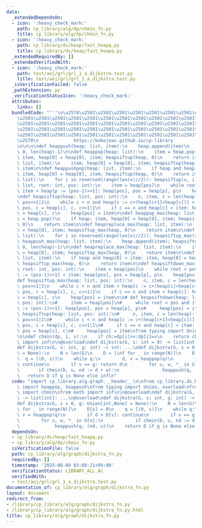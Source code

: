 ```yaml
---
data:
  _extendedDependsOn:
  - icon: ':heavy_check_mark:'
    path: cp_library/alg/dp/chmin_fn.py
    title: cp_library/alg/dp/chmin_fn.py
  - icon: ':heavy_check_mark:'
    path: cp_library/ds/heap/fast_heapq.py
    title: cp_library/ds/heap/fast_heapq.py
  _extendedRequiredBy: []
  _extendedVerifiedWith:
  - icon: ':heavy_check_mark:'
    path: test/aoj/grl/grl_1_a_dijkstra.test.py
    title: test/aoj/grl/grl_1_a_dijkstra.test.py
  _isVerificationFailed: false
  _pathExtension: py
  _verificationStatusIcon: ':heavy_check_mark:'
  attributes:
    links: []
  bundledCode: "'''\n\u257A\u2501\u2501\u2501\u2501\u2501\u2501\u2501\u2501\u2501\u2501\
    \u2501\u2501\u2501\u2501\u2501\u2501\u2501\u2501\u2501\u2501\u2501\u2501\u2501\
    \u2501\u2501\u2501\u2501\u2501\u2501\u2501\u2501\u2501\u2501\u2501\u2501\u2501\
    \u2501\u2501\u2501\u2501\u2501\u2501\u2501\u2501\u2501\u2501\u2501\u2501\u2501\
    \u2501\u2501\u2501\u2501\u2501\u2501\u2501\u2501\u2501\u2501\u2501\u2501\u2501\
    \u2578\n             https://kobejean.github.io/cp-library               \n'''\n\
    \n\n\n\ndef heappush(heap: list, item):\n    heap.append(item)\n    heapsiftdown(heap,\
    \ 0, len(heap)-1)\n\ndef heappop(heap: list):\n    item = heap.pop()\n    if heap:\
    \ item, heap[0] = heap[0], item; heapsiftup(heap, 0)\n    return item\n\ndef heapreplace(heap:\
    \ list, item):\n    item, heap[0] = heap[0], item; heapsiftup(heap, 0)\n    return\
    \ item\n\ndef heappushpop(heap: list, item):\n    if heap and heap[0] < item:\
    \ item, heap[0] = heap[0], item; heapsiftup(heap, 0)\n    return item\n\ndef heapify(x:\
    \ list):\n    for i in reversed(range(len(x)//2)): heapsiftup(x, i)\n\ndef heapsiftdown(heap:\
    \ list, root: int, pos: int):\n    item = heap[pos]\n    while root < pos and\
    \ item < heap[p := (pos-1)>>1]: heap[pos], pos = heap[p], p\n    heap[pos] = item\n\
    \ndef heapsiftup(heap: list, pos: int):\n    n, item, c = len(heap)-1, heap[pos],\
    \ pos<<1|1\n    while c < n and heap[c := c+(heap[c+1]<heap[c])] < item: heap[pos],\
    \ pos, c = heap[c], c, c<<1|1\n    if c == n and heap[c] < item: heap[pos], pos\
    \ = heap[c], c\n    heap[pos] = item\n\ndef heappop_max(heap: list):\n    item\
    \ = heap.pop()\n    if heap: item, heap[0] = heap[0], item; heapsiftup_max(heap,\
    \ 0)\n    return item\n\ndef heapreplace_max(heap: list, item):\n    item, heap[0]\
    \ = heap[0], item; heapsiftup_max(heap, 0)\n    return item\n\ndef heapify_max(x:\
    \ list):\n    for i in reversed(range(len(x)//2)): heapsiftup_max(x, i)\n\ndef\
    \ heappush_max(heap: list, item):\n    heap.append(item); heapsiftdown_max(heap,\
    \ 0, len(heap)-1)\n\ndef heapreplace_max(heap: list, item):\n    item, heap[0]\
    \ = heap[0], item; heapsiftup_max(heap, 0)\n    return item\n\ndef heappushpop_max(heap:\
    \ list, item):\n    if heap and heap[0] > item: item, heap[0] = heap[0], item;\
    \ heapsiftup_max(heap, 0)\n    return item\n\ndef heapsiftdown_max(heap: list,\
    \ root: int, pos: int):\n    item = heap[pos]\n    while root < pos and heap[p\
    \ := (pos-1)>>1] < item: heap[pos], pos = heap[p], p\n    heap[pos] = item\n\n\
    def heapsiftup_max(heap: list, pos: int):\n    n, item, c = len(heap)-1, heap[pos],\
    \ pos<<1|1\n    while c < n and item < heap[c := c+(heap[c]<heap[c+1])]: heap[pos],\
    \ pos, c = heap[c], c, c<<1|1\n    if c == n and item < heap[c]: heap[pos], pos\
    \ = heap[c], c\n    heap[pos] = item\n\n# def heapsiftdown(heap: list, root: int,\
    \ pos: int):\n#     item = heap[pos]\n#     while root < pos and item < heap[p\
    \ := (pos-1)>>1]: heap[pos], pos = heap[p], p\n#     heap[pos] = item\n\n# def\
    \ heapsiftup(heap: list, pos: int):\n#     n, item, c = len(heap)-1, heap[pos],\
    \ pos<<1|1\n#     while c < n and heap[c := c+(heap[c+1]<heap[c])] < item: heap[pos],\
    \ pos, c = heap[c], c, c<<1|1\n#     if c == n and heap[c] < item: heap[pos],\
    \ pos = heap[c], c\n#     heap[pos] = item\nfrom typing import Union, overload\n\
    \n\ndef chmin(dp, i, v):\n    if ch:=dp[i]>v:dp[i]=v\n    return ch\nfrom math\
    \ import inf\n\n@overload\ndef dijkstra(G, s: int = 0) -> list[int]: ...\n@overload\n\
    def dijkstra(G, s: int, g: int) -> int: ...\ndef dijkstra(G, s = 0, g: Union[int,None]\
    \ = None):\n    N = len(G)\n    D = [inf for _ in range(N)]\n    D[s] = 0\n  \
    \  q = [(0, s)]\n    while q:\n        d, v = heappop(q)\n        if d > D[v]:\
    \ continue\n        if v == g: return d\n        for u, w, *_ in G[v]:\n     \
    \       if chmin(D, u, nd := d + w):\n                heappush(q, (nd, u))\n \
    \   return D if g is None else inf\n"
  code: "import cp_library.alg.graph.__header__\n\nfrom cp_library.ds.heap.fast_heapq\
    \ import heappop, heappush\nfrom typing import Union, overload\nfrom cp_library.alg.dp.chmin_fn\
    \ import chmin\nfrom math import inf\n\n@overload\ndef dijkstra(G, s: int = 0)\
    \ -> list[int]: ...\n@overload\ndef dijkstra(G, s: int, g: int) -> int: ...\n\
    def dijkstra(G, s = 0, g: Union[int,None] = None):\n    N = len(G)\n    D = [inf\
    \ for _ in range(N)]\n    D[s] = 0\n    q = [(0, s)]\n    while q:\n        d,\
    \ v = heappop(q)\n        if d > D[v]: continue\n        if v == g: return d\n\
    \        for u, w, *_ in G[v]:\n            if chmin(D, u, nd := d + w):\n   \
    \             heappush(q, (nd, u))\n    return D if g is None else inf"
  dependsOn:
  - cp_library/ds/heap/fast_heapq.py
  - cp_library/alg/dp/chmin_fn.py
  isVerificationFile: false
  path: cp_library/alg/graph/dijkstra_fn.py
  requiredBy: []
  timestamp: '2025-06-08 03:08:21+09:00'
  verificationStatus: LIBRARY_ALL_AC
  verifiedWith:
  - test/aoj/grl/grl_1_a_dijkstra.test.py
documentation_of: cp_library/alg/graph/dijkstra_fn.py
layout: document
redirect_from:
- /library/cp_library/alg/graph/dijkstra_fn.py
- /library/cp_library/alg/graph/dijkstra_fn.py.html
title: cp_library/alg/graph/dijkstra_fn.py
---
```

